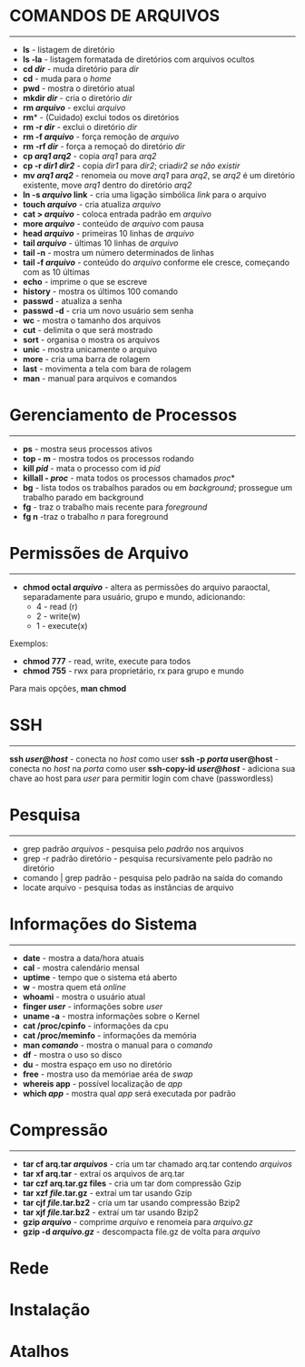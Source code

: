 # COMANDOS DE ARQUIVOS
___

- **ls** - listagem de diretório
- **ls -la**  - listagem formatada   de diretórios com arquivos ocultos
- **cd *dir*** - muda diretório para *dir*
- **cd** - muda para o *home*
- **pwd** - mostra o diretório atual
- **mkdir *dir*** - cria o diretório *dir*
- **rm *arquivo*** - exclui *arquivo*
- **rm*** - (Cuidado) exclui todos os diretórios
- **rm -r *dir*** - exclui o diretório *dir*
- **rm -f *arquivo*** - força remoção de *arquivo*
- **rm -rf *dir*** - força a remoçaõ do diretório *dir*
- **cp *arq1 arq2*** - copia *arq1* para *arq2*
- **cp -r *dir1 dir2*** - copia *dir1* para *dir2*; cria*dir2 se não existir*
- **mv *arq1 arq2*** - renomeia ou move *arq1* para *arq2*, se *arq2* é um diretório existente, move *arq1* dentro do diretório *arq2*
- **ln -s *arquivo* link** - cria uma ligação simbólica *link* para o arquivo
- **touch *arquivo*** - cria atualiza *arquivo*
- **cat > *arquivo*** - coloca entrada padrão em *arquivo*
- **more *arquivo*** - conteúdo de *arquivo* com pausa
- **head *arquivo*** - primeiras 10 linhas de *arquivo*
- **tail *arquivo*** - últimas 10 linhas de *arquivo*
- **tail -n** - mostra um número determinados de linhas
- **tail -f *arquivo*** - conteúdo do *arquivo* conforme ele cresce, começando com as 10 últimas
- **echo** - imprime o que se escreve
- **history** - mostra os últimos 100 comando 
- **passwd** - atualiza a senha
- **passwd -d** - cria um novo usuário sem senha
- **wc** - mostra o tamanho dos arquivos
- **cut** - delimita o que será mostrado
- **sort** - organisa o mostra os arquivos
- **unic** - mostra unicamente o arquivo
- **more** - cria uma barra de rolagem
- **last** - movimenta a tela com bara de rolagem
- **man** - manual para arquivos e comandos



# Gerenciamento de Processos
___

- **ps** - mostra seus processos  ativos
- **top - m** - mostra todos os processos rodando
- **kill *pid*** - mata o processo com id *pid*
- **killall - *proc*** - mata todos os processos chamados *proc**
- **bg** - lista todos os trabalhos parados ou em *background*; prossegue um trabalho parado em background
- **fg** - traz o trabalho mais recente para *foreground*
- **fg n** -traz o trabalho *n* para foreground 


# Permissões de Arquivo
___

- **chmod octal *arquivo*** - altera as permissões do arquivo paraoctal, separadamente para usuário, grupo e mundo, adicionando:
    - 4 - read (r)
    - 2 - write(w)
    - 1 - execute(x)

Exemplos:
- **chmod 777** - read, write, execute para todos
- **chmod 755** - rwx para proprietário, rx para grupo e mundo

Para mais opções, **man chmod**

# SSH

___

**ssh *user@host*** - conecta no *host* como user
**ssh -p *porta* user@host** - conecta no *host* na *porta* como user
**ssh-copy-id *user@host*** - adiciona sua chave ao host para *user* para permitir login com chave (passwordless)


# Pesquisa
___

- grep padrão *arquivos* - pesquisa pelo *padrão* nos arquivos
- grep -r padrão diretório - pesquisa recursivamente pelo padrão no diretório
- comando | grep padrão - pesquisa pelo padrão na saída do comando
- locate arquivo - pesquisa todas as instâncias de arquivo

# Informações do Sistema

___

- **date** - mostra a data/hora atuais
- **cal** - mostra calendário mensal
- **uptime** - tempo que o sistema etá aberto
- **w** - mostra quem etá *online*
- **whoami** - mostra o usuário atual
- **finger *user*** - informações sobre *user*
- **uname -a** - mostra informações sobre o Kernel
- **cat /proc/cpinfo** - informações da cpu
- **cat /proc/meminfo** - informações da memória
- **man *comando*** - mostra o manual para o *comando*
- **df** - mostra o uso so disco
- **du** - mostra espaço em uso no diretório
- **free** - mostra uso da memóriae aréa de *swap*
- **whereis app** - possível localização de *app*
- **which *app*** - mostra qual *app* será executada por padrão


# Compressão

___

- **tar cf arq.tar *arquivos*** - cria um tar chamado arq.tar contendo *arquivos*
- **tar xf arq.tar** - extraí os arquivos de arq.tar
- **tar czf arq.tar.gz files** - cria um tar dom compressão Gzip
- **tar xzf *file*.tar.gz** - extraí um tar usando Gzip
- **tar cjf *file*.tar.bz2** - cria um tar usando compressão Bzip2
- **tar xjf *file*.tar.bz2** - extraí um tar usando Bzip2
- **gzip *arquivo*** - comprime *arquivo* e renomeia para *arquivo.gz*
- **gzip -d *arquivo.gz*** - descompacta file.gz de volta para *arquivo*


# Rede

# Instalação

# Atalhos